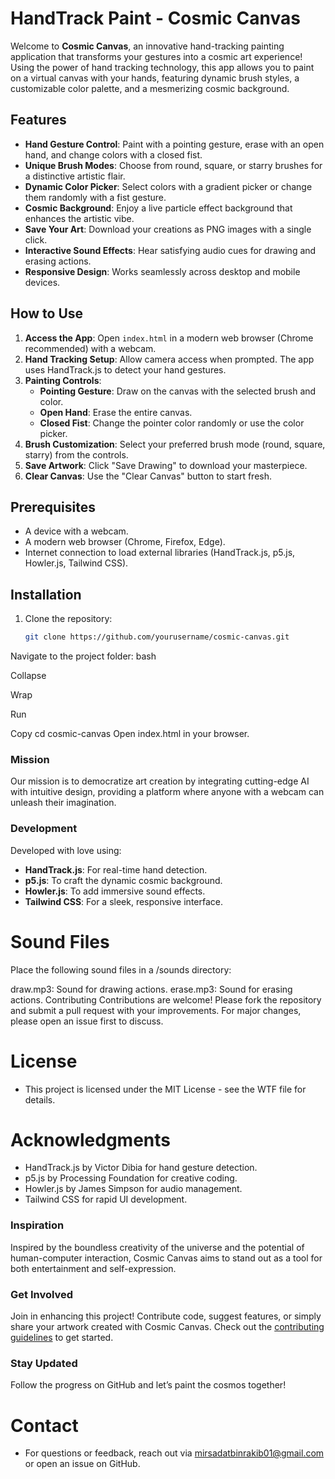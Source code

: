 # HandTrack Paint - Cosmic Canvas

Welcome to **Cosmic Canvas**, an innovative hand-tracking painting application that transforms your gestures into a cosmic art experience! Using the power of hand tracking technology, this app allows you to paint on a virtual canvas with your hands, featuring dynamic brush styles, a customizable color palette, and a mesmerizing cosmic background.

## Features

- **Hand Gesture Control**: Paint with a pointing gesture, erase with an open hand, and change colors with a closed fist.
- **Unique Brush Modes**: Choose from round, square, or starry brushes for a distinctive artistic flair.
- **Dynamic Color Picker**: Select colors with a gradient picker or change them randomly with a fist gesture.
- **Cosmic Background**: Enjoy a live particle effect background that enhances the artistic vibe.
- **Save Your Art**: Download your creations as PNG images with a single click.
- **Interactive Sound Effects**: Hear satisfying audio cues for drawing and erasing actions.
- **Responsive Design**: Works seamlessly across desktop and mobile devices.

## How to Use

1. **Access the App**: Open `index.html` in a modern web browser (Chrome recommended) with a webcam.
2. **Hand Tracking Setup**: Allow camera access when prompted. The app uses HandTrack.js to detect your hand gestures.
3. **Painting Controls**:
   - **Pointing Gesture**: Draw on the canvas with the selected brush and color.
   - **Open Hand**: Erase the entire canvas.
   - **Closed Fist**: Change the pointer color randomly or use the color picker.
4. **Brush Customization**: Select your preferred brush mode (round, square, starry) from the controls.
5. **Save Artwork**: Click "Save Drawing" to download your masterpiece.
6. **Clear Canvas**: Use the "Clear Canvas" button to start fresh.

## Prerequisites

- A device with a webcam.
- A modern web browser (Chrome, Firefox, Edge).
- Internet connection to load external libraries (HandTrack.js, p5.js, Howler.js, Tailwind CSS).

## Installation

1. Clone the repository:
   ```bash
   git clone https://github.com/yourusername/cosmic-canvas.git
Navigate to the project folder:
bash

Collapse

Wrap

Run

Copy
cd cosmic-canvas
Open index.html in your browser.

### Mission
Our mission is to democratize art creation by integrating cutting-edge AI with intuitive design, providing a platform where anyone with a webcam can unleash their imagination.

### Development
Developed with love using:
- **HandTrack.js**: For real-time hand detection.
- **p5.js**: To craft the dynamic cosmic background.
- **Howler.js**: To add immersive sound effects.
- **Tailwind CSS**: For a sleek, responsive interface.

# Sound Files
Place the following sound files in a /sounds directory:

draw.mp3: Sound for drawing actions.
erase.mp3: Sound for erasing actions.
Contributing
Contributions are welcome! Please fork the repository and submit a pull request with your improvements. For major changes, please open an issue first to discuss.

# License
- This project is licensed under the MIT License - see the WTF file for details.

# Acknowledgments
- HandTrack.js by Victor Dibia for hand gesture detection.
- p5.js by Processing Foundation for creative coding.
- Howler.js by James Simpson for audio management.
- Tailwind CSS for rapid UI development.

### Inspiration
Inspired by the boundless creativity of the universe and the potential of human-computer interaction, Cosmic Canvas aims to stand out as a tool for both entertainment and self-expression.

### Get Involved
Join in enhancing this project! Contribute code, suggest features, or simply share your artwork created with Cosmic Canvas. Check out the [contributing guidelines](CONTRIBUTING.md) to get started.

### Stay Updated
Follow the progress on GitHub and let’s paint the cosmos together!

# Contact
- For questions or feedback, reach out via mirsadatbinrakib01@gmail.com or open an issue on GitHub.
